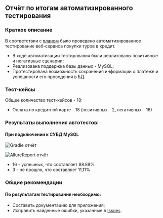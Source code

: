 ## Отчёт по итогам автоматизированного тестирования

### Краткое описание

В соответствии с [планом](https://github.com/TanyaDRO/Course_project/blob/master/docs/Plan.md) было проведено автоматизированное тестирование веб-сервиса покупки туров в кредит.

- В ходе автоматизации тестирования были реализованы позитивные и негативные сценарии;
- Реализована поддержка базы данных - MySQL;
- Протестирована возможность сохранения информации о платеже и успешности его проведения в БД.

### Тест-кейсы

Общее количество тест-кейсов - 18:

- Оплата по кредитной карте - 18 (позитивных - 2, негативных - 16)

### Результаты выполнения автотестов:

#### При подключении к СУБД MySQL

![Gradle отчёт](https://prnt.sc/0g5hLUXoQgqT "Gradle отчёт")

![AllureReport отчёт](https://prnt.sc/vSM2rEgidAzh "AllureReport отчёт")

* 16 - успешных, что составляет 88.88%
* 3 - не прошло, что составляет 11,11%

### Общие рекомендации

#### По результатам тестирования необходимо:

- Составить документацию для приложения;
- Исправить найденные ошибки, указанные в [Issues](https://github.com/TanyaDRO/Course_project/issues).
